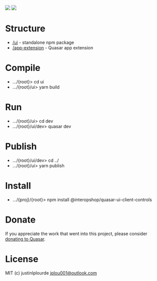<img src="https://img.shields.io/npm/v/quasar-ui-client-controls.svg?label=quasar-ui-client-controls">
<img src="https://img.shields.io/npm/v/quasar-app-extension-client-controls.svg?label=quasar-app-extension-client-controls">

# Structure
* [/ui](ui) - standalone npm package
* [/app-extension](app-extension) - Quasar app extension

# Compile
* .../{root}> cd ui
* .../{root}/ui> yarn build

# Run
* .../{root}/ui> cd dev
* .../{root}/ui/dev> quasar dev 

# Publish
* .../{root}/ui/dev> cd ../
* .../{root}/ui> yarn publish

# Install
* .../{proj}/{root}> npm install @interopshop/quasar-ui-client-controls

# Donate
If you appreciate the work that went into this project, please consider [donating to Quasar](https://donate.quasar.dev).

# License
MIT (c) justinlplourde <jplou001@outlook.com>